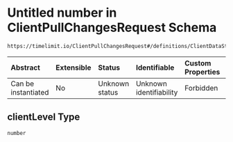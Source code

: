 # Untitled number in ClientPullChangesRequest Schema

```txt
https://timelimit.io/ClientPullChangesRequest#/definitions/ClientDataStatus/properties/clientLevel
```



| Abstract            | Extensible | Status         | Identifiable            | Custom Properties | Additional Properties | Access Restrictions | Defined In                                                                                           |
| :------------------ | :--------- | :------------- | :---------------------- | :---------------- | :-------------------- | :------------------ | :--------------------------------------------------------------------------------------------------- |
| Can be instantiated | No         | Unknown status | Unknown identifiability | Forbidden         | Allowed               | none                | [ClientPullChangesRequest.schema.json*](ClientPullChangesRequest.schema.json "open original schema") |

## clientLevel Type

`number`
